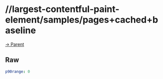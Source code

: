 
# //largest-contentful-paint-element/samples/pages+cached+baseline

[→ Parent](../..)


## Raw


```yaml
p90range: 0

```

